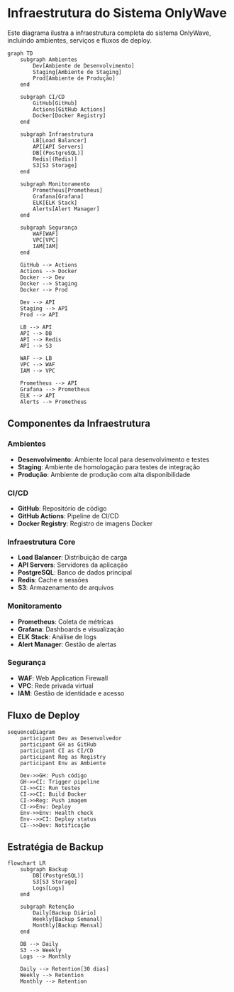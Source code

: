 # Infraestrutura do Sistema OnlyWave

Este diagrama ilustra a infraestrutura completa do sistema OnlyWave, incluindo ambientes, serviços e fluxos de deploy.

```mermaid
graph TD
    subgraph Ambientes
        Dev[Ambiente de Desenvolvimento]
        Staging[Ambiente de Staging]
        Prod[Ambiente de Produção]
    end

    subgraph CI/CD
        GitHub[GitHub]
        Actions[GitHub Actions]
        Docker[Docker Registry]
    end

    subgraph Infraestrutura
        LB[Load Balancer]
        API[API Servers]
        DB[(PostgreSQL)]
        Redis[(Redis)]
        S3[S3 Storage]
    end

    subgraph Monitoramento
        Prometheus[Prometheus]
        Grafana[Grafana]
        ELK[ELK Stack]
        Alerts[Alert Manager]
    end

    subgraph Segurança
        WAF[WAF]
        VPC[VPC]
        IAM[IAM]
    end

    GitHub --> Actions
    Actions --> Docker
    Docker --> Dev
    Docker --> Staging
    Docker --> Prod

    Dev --> API
    Staging --> API
    Prod --> API

    LB --> API
    API --> DB
    API --> Redis
    API --> S3

    WAF --> LB
    VPC --> WAF
    IAM --> VPC

    Prometheus --> API
    Grafana --> Prometheus
    ELK --> API
    Alerts --> Prometheus
```

## Componentes da Infraestrutura

### Ambientes
- **Desenvolvimento**: Ambiente local para desenvolvimento e testes
- **Staging**: Ambiente de homologação para testes de integração
- **Produção**: Ambiente de produção com alta disponibilidade

### CI/CD
- **GitHub**: Repositório de código
- **GitHub Actions**: Pipeline de CI/CD
- **Docker Registry**: Registro de imagens Docker

### Infraestrutura Core
- **Load Balancer**: Distribuição de carga
- **API Servers**: Servidores da aplicação
- **PostgreSQL**: Banco de dados principal
- **Redis**: Cache e sessões
- **S3**: Armazenamento de arquivos

### Monitoramento
- **Prometheus**: Coleta de métricas
- **Grafana**: Dashboards e visualização
- **ELK Stack**: Análise de logs
- **Alert Manager**: Gestão de alertas

### Segurança
- **WAF**: Web Application Firewall
- **VPC**: Rede privada virtual
- **IAM**: Gestão de identidade e acesso

## Fluxo de Deploy

```mermaid
sequenceDiagram
    participant Dev as Desenvolvedor
    participant GH as GitHub
    participant CI as CI/CD
    participant Reg as Registry
    participant Env as Ambiente

    Dev->>GH: Push código
    GH->>CI: Trigger pipeline
    CI->>CI: Run testes
    CI->>CI: Build Docker
    CI->>Reg: Push imagem
    CI->>Env: Deploy
    Env->>Env: Health check
    Env-->>CI: Deploy status
    CI-->>Dev: Notificação
```

## Estratégia de Backup

```mermaid
flowchart LR
    subgraph Backup
        DB[(PostgreSQL)]
        S3[S3 Storage]
        Logs[Logs]
    end

    subgraph Retenção
        Daily[Backup Diário]
        Weekly[Backup Semanal]
        Monthly[Backup Mensal]
    end

    DB --> Daily
    S3 --> Weekly
    Logs --> Monthly

    Daily --> Retention[30 dias]
    Weekly --> Retention
    Monthly --> Retention
``` 